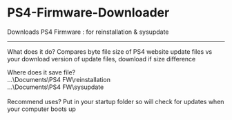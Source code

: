 # PS4-Firmware-Downloader
Downloads PS4 Firmware : for reinstallation & sysupdate
<hr>
What does it do? Compares byte file size of PS4 website update files vs your download version of update files, download if size difference<br>

Where does it save file?<br>
...\Documents\PS4 FW\reinstallation<br>
...\Documents\PS4 FW\sysupdate<br>
<br>
Recommend uses? Put in your startup folder so will check for updates when your computer boots up
